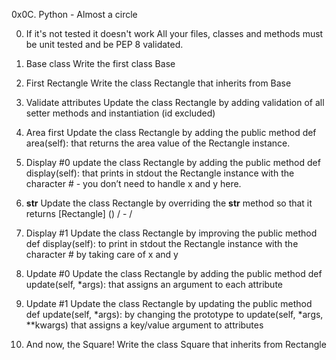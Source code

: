 0x0C. Python - Almost a circle

0. If it's not tested it doesn't work
All your files, classes and methods must be unit tested and be PEP 8 validated.

1. Base class
Write the first class Base

2. First Rectangle
Write the class Rectangle that inherits from Base

3. Validate attributes
Update the class Rectangle by adding validation of all setter methods and instantiation (id excluded)

4. Area first
Update the class Rectangle by adding the public method def area(self): that returns the area value of the Rectangle instance.

5. Display #0
update the class Rectangle by adding the public method def display(self): that prints in stdout the Rectangle instance with the character # - you don’t need to handle x and y here.

6. __str__
Update the class Rectangle by overriding the __str__ method so that it returns [Rectangle] (<id>) <x>/<y> - <width>/<height>

7. Display #1
Update the class Rectangle by improving the public method def display(self): to print in stdout the Rectangle instance with the character # by taking care of x and y

8. Update #0
Update the class Rectangle by adding the public method def update(self, *args): that assigns an argument to each attribute

9. Update #1
Update the class Rectangle by updating the public method def update(self, *args): by changing the prototype to update(self, *args, **kwargs) that assigns a key/value argument to attributes

10. And now, the Square!
Write the class Square that inherits from Rectangle
